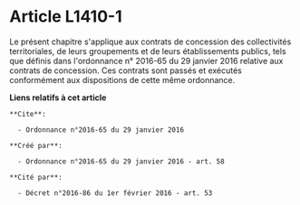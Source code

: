 # Article L1410-1

Le présent chapitre s'applique aux contrats de concession des collectivités territoriales, de leurs groupements et de leurs
établissements publics, tels que définis dans l'ordonnance n° 2016-65 du 29 janvier 2016 relative aux contrats de concession.
Ces contrats sont passés et exécutés conformément aux dispositions de cette même ordonnance.

**Liens relatifs à cet article**

	**Cite**:

	  - Ordonnance n°2016-65 du 29 janvier 2016

	**Créé par**:

	  - Ordonnance n°2016-65 du 29 janvier 2016 - art. 58

	**Cité par**:

	  - Décret n°2016-86 du 1er février 2016 - art. 53
